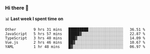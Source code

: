 ### Hi there 👋

<!--
**DBvc/DBvc** is a ✨ _special_ ✨ repository because its `README.md` (this file) appears on your GitHub profile.

Here are some ideas to get you started:

- 🔭 I’m currently working on ...
- 🌱 I’m currently learning ...
- 👯 I’m looking to collaborate on ...
- 🤔 I’m looking for help with ...
- 💬 Ask me about ...
- 📫 How to reach me: ...
- 😄 Pronouns: ...
- ⚡ Fun fact: ...
-->

📊 **Last week I spent time on**
<!--START_SECTION:waka-->
```text
Other        9 hrs 31 mins   █████████░░░░░░░░░░░░░░░░   36.51 % 
JavaScript   5 hrs 57 mins   █████▓░░░░░░░░░░░░░░░░░░░   22.87 % 
TypeScript   3 hrs 40 mins   ███▓░░░░░░░░░░░░░░░░░░░░░   14.09 % 
Vue.js       2 hrs 46 mins   ██▓░░░░░░░░░░░░░░░░░░░░░░   10.67 % 
YAML         1 hr 48 mins    █▓░░░░░░░░░░░░░░░░░░░░░░░   06.97 % 
```
<!--END_SECTION:waka-->
